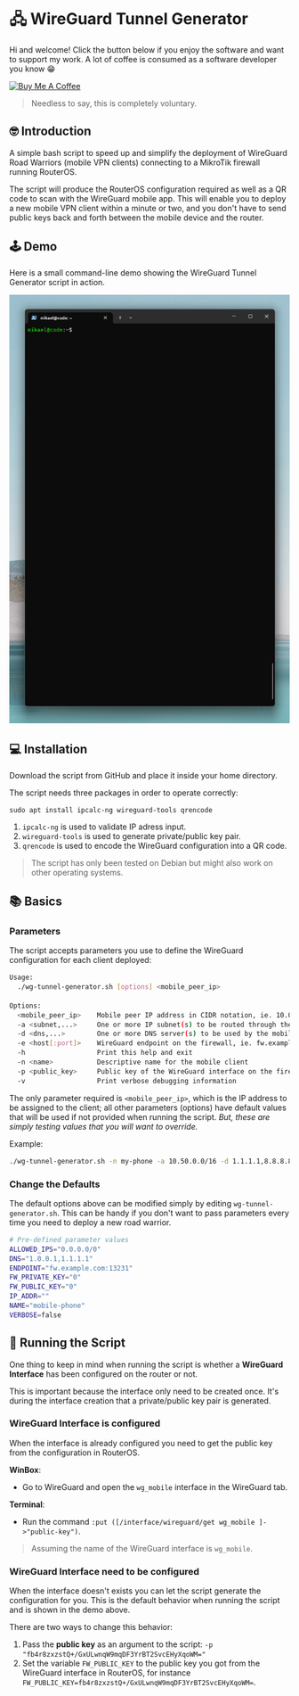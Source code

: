 # 🖧 WireGuard Tunnel Generator
Hi and welcome! Click the button below if you enjoy the software and want to support my work. A lot of coffee is consumed as a software developer you know 😁

<a href="https://www.buymeacoffee.com/bitcanon" target="_blank"><img src="https://cdn.buymeacoffee.com/buttons/v2/default-yellow.png" alt="Buy Me A Coffee" style="height: 60px !important;width: 217px !important;" ></a>

>Needless to say, this is completely voluntary.

## 🤓 Introduction
A simple bash script to speed up and simplify the deployment of WireGuard Road Warriors (mobile VPN clients) connecting to a MikroTik firewall running RouterOS.

The script will produce the RouterOS configuration required as well as a QR code to scan with the WireGuard mobile app. This will enable you to deploy a new mobile VPN client within a minute or two, and you don't have to send public keys back and forth between the mobile device and the router.

## 🕹 Demo
Here is a small command-line demo showing the WireGuard Tunnel Generator script in action.

![CLI Demo](docs/img/wireguard-tunnel-generator-demo.gif)

## 💻 Installation
Download the script from GitHub and place it inside your home directory.

The script needs three packages in order to operate correctly:
```
sudo apt install ipcalc-ng wireguard-tools qrencode
```

1. `ipcalc-ng` is used to validate IP adress input.
2. `wireguard-tools` is used to generate private/public key pair.
3. `qrencode` is used to encode the WireGuard configuration into a QR code.

>The script has only been tested on Debian but might also work on other operating systems.

## 📚 Basics
### Parameters
The script accepts parameters you use to define the WireGuard configuration for each client deployed:
```bash
Usage:
  ./wg-tunnel-generator.sh [options] <mobile_peer_ip>

Options:
  <mobile_peer_ip>    Mobile peer IP address in CIDR notation, ie. 10.0.0.2/32
  -a <subnet,...>     One or more IP subnet(s) to be routed through the tunnel
  -d <dns,...>        One or more DNS server(s) to be used by the mobile client
  -e <host[:port]>    WireGuard endpoint on the firewall, ie. fw.example.com:13231
  -h                  Print this help and exit
  -n <name>           Descriptive name for the mobile client
  -p <public_key>     Public key of the WireGuard interface on the firewall
  -v                  Print verbose debugging information
```
The only parameter required is `<mobile_peer_ip>`, which is the IP address to be assigned to the client; all other parameters (options) have default values that will be used if not provided when running the script. *But, these are simply testing values that you will want to override.*

Example:
```bash
./wg-tunnel-generator.sh -n my-phone -a 10.50.0.0/16 -d 1.1.1.1,8.8.8.8 -e vpn.example.com:13231 -p "fb4r8zxzstQ+/GxULwnqW9mqDF3YrBT2SvcEHyXqoWM=" 10.50.50.2/32
```

### Change the Defaults
The default options above can be modified simply by editing `wg-tunnel-generator.sh`. This can be handy if you don't want to pass parameters every time you need to deploy a new road warrior.

```bash
# Pre-defined parameter values
ALLOWED_IPS="0.0.0.0/0"
DNS="1.0.0.1,1.1.1.1"
ENDPOINT="fw.example.com:13231"
FW_PRIVATE_KEY="0"
FW_PUBLIC_KEY="0"
IP_ADDR=""
NAME="mobile-phone"
VERBOSE=false
```

## 💾 Running the Script
One thing to keep in mind when running the script is whether a **WireGuard Interface** has been configured on the router or not.

This is important because the interface only need to be created once. It's during the interface creation that a private/public key pair is generated.
 
### WireGuard Interface is configured

When the interface is already configured you need to get the public key from the configuration in RouterOS.

**WinBox**:
- Go to WireGuard and open the `wg_mobile` interface in the WireGuard tab.

**Terminal**:
- Run the command `:put ([/interface/wireguard/get wg_mobile ]->"public-key")`.

>Assuming the name of the WireGuard interface is `wg_mobile`.

### WireGuard Interface need to be configured

When the interface doesn't exists you can let the script generate the configuration for you. This is the default behavior when running the script and is shown in the demo above.

There are two ways to change this behavior:
1. Pass the **public key** as an argument to the script: `-p "fb4r8zxzstQ+/GxULwnqW9mqDF3YrBT2SvcEHyXqoWM="`
2. Set the variable `FW_PUBLIC_KEY` to the public key you got from the WireGuard interface in RouterOS, for instance `FW_PUBLIC_KEY=fb4r8zxzstQ+/GxULwnqW9mqDF3YrBT2SvcEHyXqoWM=`.
